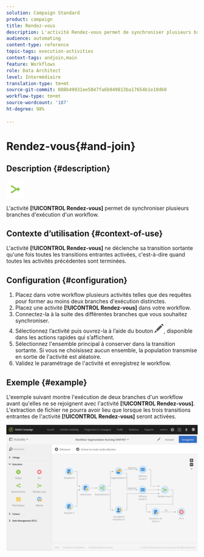 ```yaml
---
solution: Campaign Standard
product: campaign
title: Rendez-vous
description: L'activité Rendez-vous permet de synchroniser plusieurs branches d'exécution d'un workflow.
audience: automating
content-type: reference
topic-tags: execution-activities
context-tags: andjoin,main
feature: Workflows
role: Data Architect
level: Intermédiaire
translation-type: tm+mt
source-git-commit: 088b49931ee5047fa6b949813ba17654b1e10d60
workflow-type: tm+mt
source-wordcount: '187'
ht-degree: 98%

---
```



# Rendez-vous{#and-join}

## Description {#description}

![](assets/and_join.png)

L&#39;activité **[!UICONTROL Rendez-vous]** permet de synchroniser plusieurs branches d&#39;exécution d&#39;un workflow.

## Contexte d’utilisation {#context-of-use}

L&#39;activité **[!UICONTROL Rendez-vous]** ne déclenche sa transition sortante qu&#39;une fois toutes les transitions entrantes activées, c&#39;est-à-dire quand toutes les activités précédentes sont terminées.

## Configuration {#configuration}

1. Placez dans votre workflow plusieurs activités telles que des requêtes pour former au moins deux branches d&#39;exécution distinctes.
1. Placez une activité **[!UICONTROL Rendez-vous]** dans votre workflow.
1. Connectez-la à la suite des différentes branches que vous souhaitez synchroniser.
1. Sélectionnez l’activité puis ouvrez-la à l’aide du bouton ![](assets/edit_darkgrey-24px.png), disponible dans les actions rapides qui s’affichent.
1. Sélectionnez l&#39;ensemble principal à conserver dans la transition sortante. Si vous ne choisissez aucun ensemble, la population transmise en sortie de l&#39;activité est aléatoire.
1. Validez le paramétrage de l&#39;activité et enregistrez le workflow.

## Exemple {#example}

L&#39;exemple suivant montre l&#39;exécution de deux branches d&#39;un workflow avant qu&#39;elles ne se rejoignent avec l&#39;activité **[!UICONTROL Rendez-vous]**. L&#39;extraction de fichier ne pourra avoir lieu que lorsque les trois transitions entrantes de l&#39;activité **[!UICONTROL Rendez-vous]** seront activées.

![](assets/wkf_and-join_example.png)

